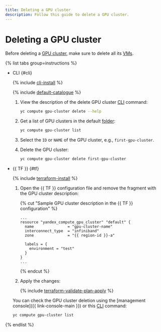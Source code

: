 ```yaml
---
title: Deleting a GPU cluster
description: Follow this guide to delete a GPU cluster.
---
```


# Deleting a GPU cluster


Before deleting a [GPU cluster](../../concepts/gpus.md#gpu-clusters), make sure to delete all its [VMs](../../concepts/vm.md).

{% list tabs group=instructions %}

- CLI {#cli}

  {% include [cli-install](../../../_includes/cli-install.md) %}

  {% include [default-catalogue](../../../_includes/default-catalogue.md) %}

  1. View the description of the delete GPU cluster [CLI](../../../cli/) command:

     ```bash
     yc compute gpu-cluster delete --help
     ```

  1. Get a list of GPU clusters in the default [folder](../../../resource-manager/concepts/resources-hierarchy.md#folder):

     ```bash
     yc compute gpu-cluster list
     ```

  1. Select the `ID` or `NAME` of the GPU cluster, e.g., `first-gpu-cluster`.
  1. Delete the GPU cluster:

     ```bash
     yc compute gpu-cluster delete first-gpu-cluster
     ```

- {{ TF }} {#tf}

  {% include [terraform-install](../../../_includes/terraform-install.md) %}

  1. Open the {{ TF }} configuration file and remove the fragment with the GPU cluster description:

     {% cut "Sample GPU cluster description in the {{ TF }} configuration" %}

     ```hcl
     ...
     resource "yandex_compute_gpu_cluster" "default" {
       name               = "gpu-cluster-name"
       interconnect_type  = "infiniband"
       zone               = "{{ region-id }}-a"

       labels = {
         environment = "test"
       }
     }
     ...
     ```

     {% endcut %}

  1. Apply the changes:

     {% include [terraform-validate-plan-apply](../../../_tutorials/_tutorials_includes/terraform-validate-plan-apply.md) %}

  You can check the GPU cluster deletion using the [management console]({{ link-console-main }}) or this [CLI](../../../cli/) command:

    ```bash
    yc compute gpu-cluster list
    ```

{% endlist %}